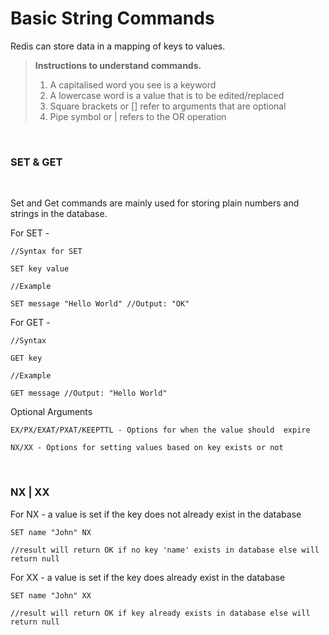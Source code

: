 # Basic String Commands

Redis can store data in a mapping of keys to values.

>**Instructions to understand commands.**
>1. A capitalised word you see is a keyword
>2. A lowercase word is a value that is to be edited/replaced
>3. Square brackets or [] refer to arguments that are optional
>4. Pipe symbol or | refers to the OR operation

<br>

### **SET & GET**
<br>

Set and Get commands are mainly used for storing plain numbers and strings in the database. 

For SET -

```
//Syntax for SET

SET key value

//Example

SET message "Hello World" //Output: "OK"

```

For GET -

```
//Syntax

GET key

//Example

GET message //Output: "Hello World"
```

Optional Arguments

```
EX/PX/EXAT/PXAT/KEEPTTL - Options for when the value should  expire

NX/XX - Options for setting values based on key exists or not
```
<br>

### **NX | XX**

For NX - a value is set if the key does not already exist in the database

```
SET name "John" NX

//result will return OK if no key 'name' exists in database else will return null
```

For XX - a value is set if the key does already exist in the database

```
SET name "John" XX

//result will return OK if key already exists in database else will return null
```